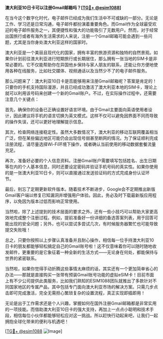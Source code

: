 **澳大利亚10日卡可以注册Gmail邮箱吗？[[TG💪+ @esim1088](https://t.me/s/esim1088)]**

在当今这个数字化时代，电子邮件已经成为我们生活中不可或缺的一部分。无论是工作、学习还是日常沟通，电子邮件都扮演着重要角色。而Gmail作为全球最受欢迎的电子邮件服务之一，其便捷性和强大的功能吸引了无数用户。然而，对于经常出国旅行或者有海外生活需求的人来说，注册一个Gmail邮箱可能会遇到一些问题，尤其是当你身处澳大利亚这样的国家时。

澳大利亚是一个美丽且现代化的国家，拥有丰富的旅游资源和独特的自然景观。如果你计划前往澳大利亚进行短期旅行或长期居住，那么拥有一张当地的SIM卡是非常必要的。它不仅能帮助你在异国他乡保持与家人朋友的联系，还能让你方便地使用各种在线服务，比如社交媒体、视频通话以及当然少不了的电子邮件服务。

那么问题来了：澳大利亚10日卡是否能够用来注册Gmail邮箱呢？答案是肯定的！只要你的手机支持国际漫游，并且已经成功激活了澳大利亚本地的SIM卡，理论上就可以利用该号码来创建一个新的Gmail账户。不过，在实际操作过程中，还需要注意几个关键点：

首先，确保你的设备已正确设置好语言环境。由于Gmail主要面向英语使用者设计，因此建议将手机的语言切换为英文模式。这样不仅可以避免因界面不同而导致的操作失误，还可以更好地理解提示信息。

其次，检查网络连接稳定性。虽然大多数情况下，澳大利亚的移动互联网覆盖相当广泛，但在某些偏远地区可能仍会出现信号弱甚至断网的情况。为了保证顺利完成注册流程，请尽量选择Wi-Fi环境下操作，或者确认当前使用的移动数据套餐流量充足。

再次，准备好必要的个人信息资料。注册Gmail账户需要填写包括姓名、出生日期等在内的个人基本信息，同时还要设定密码并验证手机号码的真实性。如果你使用的是一张澳大利亚10日卡，则可以直接通过发送验证码的方式完成身份认证环节。

最后，别忘了定期更新软件版本。随着技术不断进步，Google会不定期推出新版Gmail客户端以修复已知漏洞并增强用户体验。因此，务必及时下载最新版应用程序，以免因为版本过低而影响正常使用。

当然啦，除了上述提到的技术层面的要求之外，还有一些小技巧可以帮助大家更高效地完成整个注册过程。例如，提前准备好一份详细的备选答案列表，用于回答可能出现的安全问题；另外，也可以尝试多尝试几次，有时候服务器繁忙也可能导致提交失败哦！

总之，只要你按照以上步骤认真准备并且耐心操作，相信每一位手持澳大利亚10日卡的朋友都能够轻松搞定自己的Gmail账号啦！这不仅意味着你可以随时随地收发邮件，更重要的是它象征着一种全新的生活方式——无论身在何处，都能保持与世界的紧密联系。

当然啦，如果你觉得手动折腾这些事情太麻烦的话，其实还有一个更加简单省心的办法——那就是直接购买一张带有预装Gmail账号功能的虚拟eSIM卡！目前市面上有不少公司提供此类服务，比如我们熟知的ESIM1088团队就推出了多款针对不同国家地区的专属产品，其中包括专门面向澳大利亚市场的解决方案。只需几步点击即可完成激活，完全无需担心繁琐复杂的设置流程，真正实现即插即用！

无论是出于工作需求还是个人兴趣，掌握如何在国外注册Gmail邮箱都是非常实用的一项技能。而借助澳大利亚10日卡的强大支持，再加上一点点小聪明和技术手段，相信每位小伙伴都能够轻松应对这一挑战。所以赶快行动起来吧，让我们一起拥抱全球化带来的便利与机遇吧！

[[TG💪+ @esim1088](https://t.me/s/esim1088) ![Image](https://i.postimg.cc/4NQfJmqS/Snipaste-2025-05-13-00-14-12.png)]